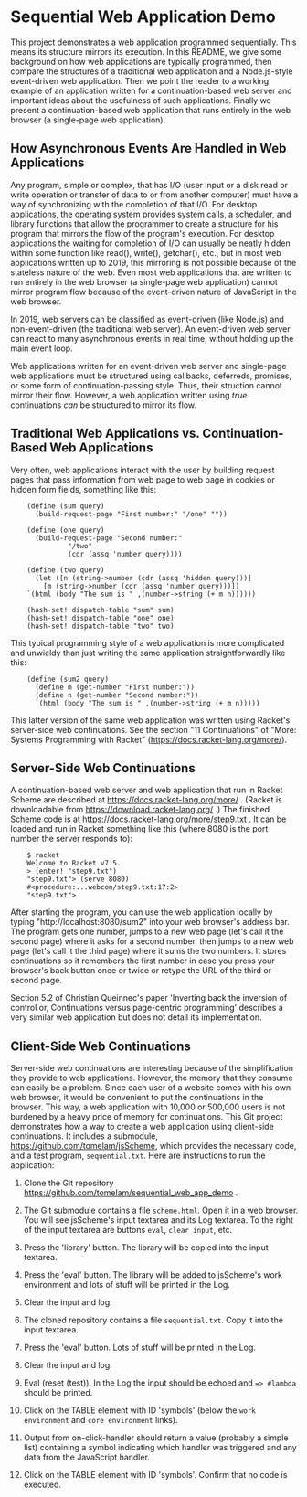 # Sequential Web Application Demo

This project demonstrates a web application programmed sequentially.
This means its structure mirrors its execution. In this README, we give
some background on how web applications are typically programmed,
then compare the structures of a traditional web application and
a Node.js-style event-driven web application. Then we point the reader
to a working example of an application written for a continuation-based
web server and important ideas about the usefulness of such applications.
Finally we present a continuation-based web application that runs entirely
in the web browser (a single-page web application).


## How Asynchronous Events Are Handled in Web Applications

Any program, simple or complex, that has I/O (user input or a disk read or
write operation or transfer of data to or from another computer) must have a
way of synchronizing with the completion of that I/O. For desktop applications,
the operating system provides system calls, a scheduler, and library functions
that allow the programmer to create a structure for his program that mirrors
the flow of the program's execution. For desktop applications the waiting
for completion of I/O can usually be neatly hidden within some function
like read(), write(), getchar(), etc., but in most web applications written
up to 2019, this mirroring is not possible because of the stateless nature of
the web. Even most web applications that are written to run entirely in the
web browser (a single-page web application) cannot mirror program flow
because of the event-driven nature of JavaScript in the web browser.

In 2019, web servers can be classified as event-driven (like Node.js) and
non-event-driven (the traditional web server). An event-driven web server
can react to many asynchronous events in real time, without holding up
the main event loop.

Web applications written for an event-driven web server and single-page
web applications must be structured using callbacks, deferreds, promises,
or some form of continuation-passing style. Thus, their struction cannot
mirror their flow. However, a web application written using *true*
continuations *can* be structured to mirror its flow.


## Traditional Web Applications vs. Continuation-Based Web Applications

Very often, web applications interact with the user by building request
pages that pass information from web page to web page in cookies or
hidden form fields, something like this:

```
    (define (sum query)
      (build-request-page "First number:" "/one" ""))
     
    (define (one query)
      (build-request-page "Second number:"
			  "/two"
			  (cdr (assq 'number query))))
     
    (define (two query)
      (let ([n (string->number (cdr (assq 'hidden query)))]
	    [m (string->number (cdr (assq 'number query)))])
	`(html (body "The sum is " ,(number->string (+ m n))))))
     
    (hash-set! dispatch-table "sum" sum)
    (hash-set! dispatch-table "one" one)
    (hash-set! dispatch-table "two" two)
```

This typical programming style of a web application is more
complicated and unwieldy than just writing the same application
straightforwardly like this:

```
    (define (sum2 query)
      (define m (get-number "First number:"))
      (define n (get-number "Second number:"))
      `(html (body "The sum is " ,(number->string (+ m n)))))
```

This latter version of the same web application was written using Racket's
server-side web continuations. See the section "11 Continuations" of
"More: Systems Programming with Racket" (https://docs.racket-lang.org/more/).


## Server-Side Web Continuations

A continuation-based web server and web application that run in Racket
Scheme are described at https://docs.racket-lang.org/more/ . (Racket is
downloadable from https://download.racket-lang.org/ .) The finished
Scheme code is at https://docs.racket-lang.org/more/step9.txt . It can
be loaded and run in Racket something like this (where 8080 is the port
number the server responds to):

```
    $ racket 
    Welcome to Racket v7.5.
    > (enter! "step9.txt")
    "step9.txt"> (serve 8080)
    #<procedure:...webcon/step9.txt:17:2>
    "step9.txt"> 
```

After starting the program, you can use the web application locally
by typing "http://localhost:8080/sum2" into your web browser's address
bar. The program gets one number, jumps to a new web page (let's call it
the second page)  where it asks for a second number, then jumps to a
new web page (let's call it the third page) where it sums the two
numbers. It stores continuations so it remembers the first number in
case you press your browser's back button once or twice or retype the
URL of the third or second page.

Section 5.2 of Christian Queinnec's paper 'Inverting back the inversion
of control or, Continuations versus page-centric programming' describes
a very similar web application but does not detail its implementation.


## Client-Side Web Continuations

Server-side web continuations are interesting because of the simplification
they provide to web applications. However, the memory that they consume
can easily be a problem. Since each user of a website comes with his own
web browser, it would be convenient to put the continuations in the browser.
This way, a web application with 10,000 or 500,000 users is not burdened
by a heavy price of memory for continuations.
This Git project demonstrates how a way to create a web application using
client-side continuations. It includes a submodule,
https://github.com/tomelam/jsScheme, which provides the necessary code,
and a test program, ```sequential.txt```.  Here are instructions
to run the application:

1. Clone the Git repository https://github.com/tomelam/sequential_web_app_demo .

2. The Git submodule contains a file ```scheme.html```. Open it in a
web browser. You will see jsScheme's input textarea and its Log
textarea. To the right of the input textarea are buttons ```eval```,
```clear input```, etc.

3. Press the 'library' button. The library will be copied into the input
textarea.

4. Press the 'eval' button. The library will be added to jsScheme's
work environment and lots of stuff will be printed in the Log.

5. Clear the input and log.

6. The cloned repository contains a file ```sequential.txt```. Copy it
into the input textarea.

7. Press the 'eval' button. Lots of stuff will be printed in the Log.

8. Clear the input and log.

9. Eval (reset (test)). In the Log the input should be 
echoed and ```=> #lambda``` should be printed.

10. Click on the TABLE element with ID 'symbols' (below the
```work environment``` and ```core environment``` links).

11. Output from on-click-handler should return a value (probably a simple
list) containing a symbol indicating which handler was triggered and
any data from the JavaScript handler.

12. Click on the TABLE element with ID 'symbols'. Confirm that no code is
executed.

